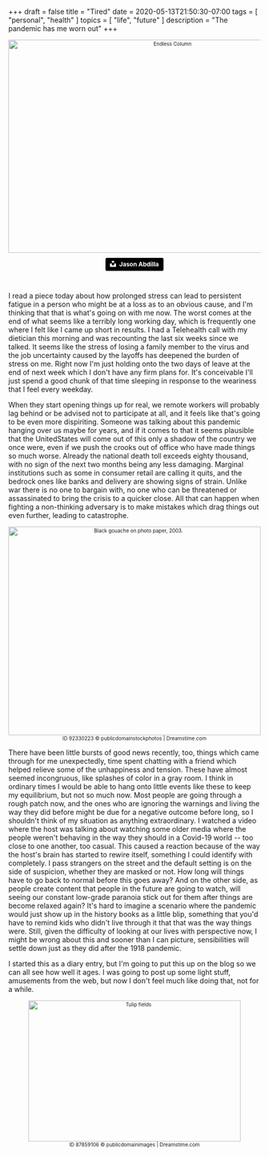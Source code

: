 +++
draft = false
title = "Tired"
date = 2020-05-13T21:50:30-07:00
tags = [
  "personal",
  "health"
]
topics = [
  "life",
  "future"
]
description = "The pandemic has me worn out"
+++

<div align="center" style="font-size:x-small"><img src="/abovethefold/jason-abdilla-Dfl6S3PIUvg-unsplash.jpg" alt="Endless Column" title="Endless Column" width="640" height="426" /><br />

<a style="background-color:black;color:white;text-decoration:none;padding:4px 6px;font-family:-apple-system, BlinkMacSystemFont, &quot;San Francisco&quot;, &quot;Helvetica Neue&quot;, Helvetica, Ubuntu, Roboto, Noto, &quot;Segoe UI&quot;, Arial, sans-serif;font-size:12px;font-weight:bold;line-height:1.2;display:inline-block;border-radius:3px"
href="https://unsplash.com/@jabdilla_creative?utm_medium=referral&amp;utm_campaign=photographer-credit&amp;utm_content=creditBadge" target="_blank" rel="noopener noreferrer" title="Download free do whatever you want high-resolution photos from Jason Abdilla"><span style="display:inline-block;padding:2px 3px"><svg xmlns="http://www.w3.org/2000/svg" style="height:12px;width:auto;position:relative;vertical-align:middle;top:-2px;fill:white" viewBox="0 0 32 32"><title>unsplash-logo</title><path d="M10 9V0h12v9H10zm12 5h10v18H0V14h10v9h12v-9z"></path></svg></span><span style="display:inline-block;padding:2px 3px">Jason Abdilla</span></a>
</div><br clear="all" />


I read a piece today about how prolonged stress can lead to persistent fatigue in a person who might be at a loss as to an obvious cause, and I'm thinking that that is what's going on with me now.
The worst comes at the end of what seems like a terribly long working day, which is frequently one where I felt like I came up short in results.
I had a Telehealth call with my dietician this morning and was recounting the last six weeks since we talked.
It seems like the stress of losing a family member to the virus and the job uncertainty caused by the layoffs has deepened the burden of stress on me.
Right now I'm just holding onto the two days of leave at the end of next week which I don't have any firm plans for.
It's conceivable I'll just spend a good chunk of that time sleeping in response to the weariness that I feel every weekday.

When they start opening things up for real, we remote workers will probably lag behind or be advised not to participate at all, and it feels like that's going to be even more dispiriting.
Someone was talking about this pandemic hanging over us maybe for years, and if it comes to that it seems plausible that the UnitedStates will come out of this only a shadow of the country we once were, even if we push the crooks out of office who have made things so much worse.
Already the national death toll exceeds eighty thousand, with no sign of the next two months being any less damaging.
Marginal institutions such as some in consumer retail are calling it quits, and the bedrock ones like banks and delivery are showing signs of strain.
Unlike war there is no one to bargain with, no one who can be threatened or assassinated to bring the crisis to a quicker close.
All that can happen when fighting a non-thinking adversary is to make mistakes which drag things out even further, leading to catastrophe.

<div align="center" style="font-size:x-small"><img src="/abovethefold/dreamstime_xxl_92330223.jpg" alt="Black gouache on photo paper, 2003."
title="Black gouache on photo paper, 2003." width="504" height="417" /><br />ID 92330223 © publicdomainstockphotos | Dreamstime.com
</div>

There have been little bursts of good news recently, too, things which came through for me unexpectedly, time spent chatting with a friend which helped relieve some of the unhappiness and tension.
These have almost seemed incongruous, like splashes of color in a gray room.
I think in ordinary times I would be able to hang onto little events like these to keep my equilibrium, but not so much now.
Most people are going through a rough patch now, and the ones who are ignoring the warnings and living the way they did before might be due for a negative outcome before long, so I shouldn't think of my situation as anything extraordinary.
I watched a video where the host was talking about watching some older media where the people weren't behaving in the way they should in a Covid-19 world -- too close to one another, too casual.
This caused a reaction because of the way the host's brain has started to rewire itself, something I could identify with completely.
I pass strangers on the street and the default setting is on the side of suspicion, whether they are masked or not.
How long will things have to go back to normal before this goes away?
And on the other side, as people create content that people in the future are going to watch, will seeing our constant low-grade paranoia stick out for them after things are become relaxed again?
It's hard to imagine a scenario where the pandemic would just show up in the history books as a little blip, something that you'd have to remind kids who didn't live through it that that was the way things were.
Still, given the difficulty of looking at our lives with perspective now, I might be wrong about this and sooner than I can picture, sensibilities will settle down just as they did after the 1918 pandemic.

I started this as a diary entry, but I'm going to put this up on the blog so we can all see how well it ages.
I was going to post up some light stuff, amusements from the web, but now I don't feel much like doing that, not for a while.

<div align="center" style="font-size:x-small"><img src="/abovethefold/dreamstime_xxl_87859106.jpg" alt="Tulip fields"
title="Tulip fields" width="424" height="282" /><br />ID 87859106
© publicdomainimages | Dreamstime.com
</div>
